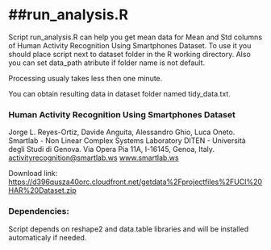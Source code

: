 ##run_analysis.R
==============

Script run_analysis.R can help you get mean data for Mean and Std columns of Human Activity Recognition Using Smartphones Dataset. To use it you should place script next to dataset folder in the R working directory. Also you can set data_path atribute if folder name is not default.

Processing usualy takes less then one minute.

You can obtain resulting data in dataset folder named tidy_data.txt.

### Human Activity Recognition Using Smartphones Dataset

Jorge L. Reyes-Ortiz, Davide Anguita, Alessandro Ghio, Luca Oneto. Smartlab - Non Linear Complex Systems Laboratory DITEN - Università degli Studi di Genova. Via Opera Pia 11A, I-16145, Genoa, Italy. activityrecognition@smartlab.ws www.smartlab.ws

Download link: https://d396qusza40orc.cloudfront.net/getdata%2Fprojectfiles%2FUCI%20HAR%20Dataset.zip

### Dependencies:

Script depends on reshape2 and data.table libraries and will be installed automaticaly if needed.
